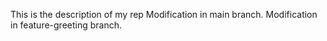 This is the description of my rep
Modification in main branch.
Modification in feature-greeting branch.